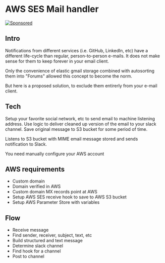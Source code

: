 # AWS SES Mail handler

[![Sponsored](https://img.shields.io/badge/chilicorn-sponsored-brightgreen.svg)](http://spiceprogram.org/oss-sponsorship)

## Intro

Notifications from different services (i.e. GitHub, LinkedIn, etc) have a different life-cycle than regular, person-to-person e-mails. It does not make sense for them to keep forever in your email client. 

Only the convenience of elastic gmail storage combined with autosorting them into "Forums" allowed this concept to become the norm.

But here is a proposed solution, to exclude them entirerly from your e-mail client.

## Tech

Setup your favorite social network, etc to send email to machine listening address.
Use logic to deliver cleaned up version of the email to your slack channel.
Save original message to S3 bucket for some period of time.

Listens to S3 bucket with MIME email message stored and sends notification to Slack.

You need manually configure your AWS account

## AWS requirements

- Custom domain
- Domain verified in AWS
- Custom domain MX records point at AWS
- Setup AWS SES receive hook to save to AWS S3 bucket
- Setup AWS Parameter Store with variables

## Flow

- Receive message
- Find sender, receiver, subject, text, etc
- Build structured and text message
- Determine slack channel
- Find hook for a channel
- Post to channel

